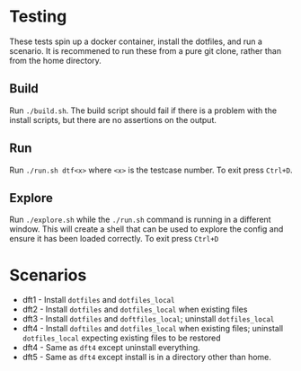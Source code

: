 # Testing
These tests spin up a docker container, install the dotfiles, and run a scenario.
It is recommened to run these from a pure git clone, rather than from the home directory.

## Build
Run `./build.sh`. The build script should fail if there is a problem with the install scripts, but there are no assertions on the output.

## Run
Run `./run.sh dtf<x>` where `<x>` is the testcase number. To exit press `Ctrl+D`.

## Explore
Run `./explore.sh` while the `./run.sh` command is running in a different window. This will create a shell that can be used to explore the config and ensure it has been loaded correctly. To exit press `Ctrl+D`

# Scenarios
* dft1 - Install `dotfiles` and `dotfiles_local`
* dft2 - Install `dotfiles` and `dotfiles_local` when existing files
* dft3 - Install `dotfiles` and `doftfiles_local`; uninstall `dotfiles_local`
* dft4 - Install `doftiles` and `dotfiles_local` when existing files; uninstall `dotfiles_local` expecting existing files to be restored
* dft4 - Same as `dft4` except uninstall everything.
* dft5 - Same as `dft4` except install is in a directory other than home.




